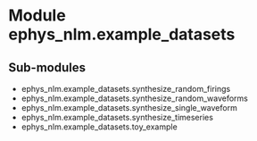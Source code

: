 Module ephys_nlm.example_datasets
=================================

Sub-modules
-----------
* ephys_nlm.example_datasets.synthesize_random_firings
* ephys_nlm.example_datasets.synthesize_random_waveforms
* ephys_nlm.example_datasets.synthesize_single_waveform
* ephys_nlm.example_datasets.synthesize_timeseries
* ephys_nlm.example_datasets.toy_example